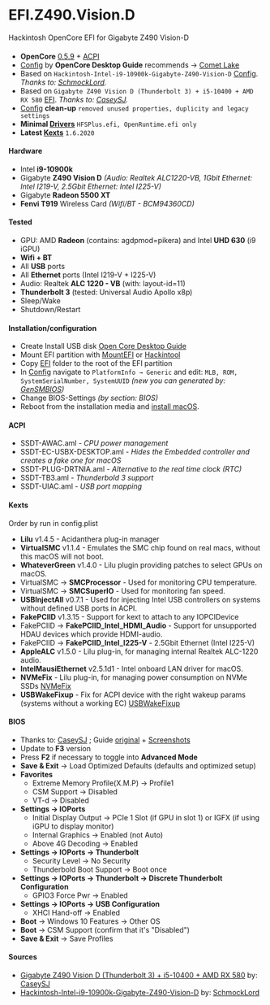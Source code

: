 # EFI.Z490.Vision.D
Hackintosh OpenCore EFI for Gigabyte Z490 Vision-D

#### 
- **OpenCore** [0.5.9](https://github.com/acidanthera/OpenCorePkg) + [ACPI](EFI/OC/ACPI)
- [Config](EFI/OC/config.plist) by **OpenCore Desktop Guide** recommends -> [Comet Lake](https://dortania.github.io/OpenCore-Desktop-Guide/config.plist/comet-lake.html)
- Based on `Hackintosh-Intel-i9-10900k-Gigabyte-Z490-Vision-D` [Config](https://github.com/SchmockLord/Hackintosh-Intel-i9-10900k-Gigabyte-Z490-Vision-D/blob/master/EFI/OC/config.plist). *Thanks to: [SchmockLord](https://github.com/SchmockLord).*
- Based on `Gigabyte Z490 Vision D (Thunderbolt 3) + i5-10400 + AMD RX 580` [EFI](https://www.tonymacx86.com/threads/gigabyte-z490-vision-d-thunderbolt-3-i5-10400-amd-rx-580.298642/). *Thanks to: [CaseySJ](https://www.tonymacx86.com/members/caseysj.2134452/).*
- [Config](EFI/OC/config.plist) **clean-up** `removed unused properties, duplicity and legacy settings`
- **Minimal [Drivers](EFI/OC/Drivers)** `HFSPlus.efi, OpenRuntime.efi only`
- **Latest [Kexts](EFI/OC/Kexts)** `1.6.2020`

#### Hardware
- Intel **i9-10900k**
- Gigabyte **Z490 Vision D** *(Audio: Realtek ALC1220-VB, 1Gbit Ethernet: Intel I219-V, 2.5Gbit Ethernet: Intel I225-V)*
- Gigabyte **Radeon 5500 XT**
- **Fenvi T919** Wireless Card *(Wifi/BT - BCM94360CD)*

#### Tested
- GPU: AMD **Radeon** (contains: agdpmod=pikera) and Intel **UHD 630** (i9 iGPU)
- **Wifi + BT**
- All **USB** ports
- All **Ethernet** ports (Intel I219-V + I225-V)
- Audio: Realtek **ALC 1220 - VB** (with: layout-id=11)
- **Thunderbolt 3** (tested: Universal Audio Apollo x8p)
- Sleep/Wake
- Shutdown/Restart

#### Installation/configuration
- Create Install USB disk [Open Core Desktop Guide](https://dortania.github.io/OpenCore-Desktop-Guide/installer-guide/)
- Mount EFI partition with [MountEFI](https://github.com/corpnewt/MountEFI) or [Hackintool](https://github.com/headkaze/Hackintool)
- Copy [EFI](EFI) folder to the root of the EFI partition
- In [Config](EFI/OC/config.plist) navigate to `PlatformInfo → Generic` and edit: `MLB, ROM, SystemSerialNumber, SystemUUID` *(new you can generated by: [GenSMBIOS](https://github.com/corpnewt/GenSMBIOS))*
- Change BIOS-Settings *(by section: BIOS)*
- Reboot from the installation media and [install macOS](https://dortania.github.io/OpenCore-Desktop-Guide/installation/installation-process.html).

#### ACPI
- SSDT-AWAC.aml - *CPU power management*
- SSDT-EC-USBX-DESKTOP.aml - *Hides the Embedded controller and creates a fake one for macOS*
- SSDT-PLUG-DRTNIA.aml - *Alternative to the real time clock (RTC)*
- SSDT-TB3.aml - *Thunderbold 3 support*
- SSDT-UIAC.aml - *USB port mapping*

#### Kexts
Order by run in config.plist
- **Lilu** v1.4.5 - Acidanthera plug-in manager
- **VirtualSMC** v1.1.4 - Emulates the SMC chip found on real macs, without this macOS will not boot.
- **WhateverGreen** v1.4.0 - Lilu plugin providing patches to select GPUs on macOS.
- VirtualSMC → **SMCProcessor** - Used for monitoring CPU temperature.
- VirtualSMC → **SMCSuperIO** - Used for monitoring fan speed.
- **USBInjectAll** v0.7.1 - Used for injecting Intel USB controllers on systems without defined USB ports in ACPI.
- **FakePCIID** v1.3.15 - Support for kext to attach to any IOPCIDevice
- FakePCIID → **FakePCIID_Intel_HDMI_Audio** - Support for unsupported HDAU devices which provide HDMI-audio.
- FakePCIID → **FakePCIID_Intel_I225-V** - 2.5Gbit Ethernet (Intel I225-V)
- **AppleALC** v1.5.0 - Lilu plug-in, for managing internal Realtek ALC-1220 audio.
- **IntelMausiEthernet** v2.5.1d1 - Intel onboard LAN driver for macOS.
- **NVMeFix** - Lilu plug-in, for managing power consumption on NVMe SSDs [NVMeFix](https://github.com/acidanthera/NVMeFix)
- **USBWakeFixup** - Fix for ACPI device with the right wakeup params (systems without a working EC) [USBWakeFixup](https://github.com/osy86/USBWakeFixup)

#### BIOS
- Thanks to: [CaseySJ](https://www.tonymacx86.com/members/caseysj.2134452/) ; Guide [original](https://www.tonymacx86.com/threads/gigabyte-z490-vision-d-thunderbolt-3-i5-10400-amd-rx-580.298642/) + [Screenshots](https://www.tonymacx86.com/threads/gigabyte-z490-vision-d-thunderbolt-3-i5-10400-amd-rx-580.298642/#lg=post-2128415&slide=9)
- Update to **F3** version
- Press **F2** if necessary to toggle into **Advanced Mode**
- **Save & Exit** → Load Optimized Defaults (defaults and optimized setup)
- **Favorites**
  - Extreme Memory Profile(X.M.P) → Profile1
  - CSM Support → Disabled
  - VT-d → Disabled
- **Settings → IOPorts**
  - Initial Display Output → PCIe 1 Slot (if GPU in slot 1) or IGFX (if using iGPU to display monitor)
  - Internal Graphics → Enabled (not Auto)
  - Above 4G Decoding → Enabled
- **Settings → IOPorts → Thunderbolt**
  - Security Level → No Security
  - Thunderbold Boot Support → Boot once
- **Settings → IOPorts → Thunderbolt → Discrete Thunderbolt Configuration**
  - GPIO3 Force Pwr → Enabled
- **Settings → IOPorts → USB Configuration**
  - XHCI Hand-off → Enabled
- **Boot** → Windows 10 Features → Other OS
- **Boot** → CSM Support (confirm that it's "Disabled")
- **Save & Exit** → Save Profiles

#### Sources
- [Gigabyte Z490 Vision D (Thunderbolt 3) + i5-10400 + AMD RX 580](https://www.tonymacx86.com/threads/gigabyte-z490-vision-d-thunderbolt-3-i5-10400-amd-rx-580.298642/) by: [CaseySJ](https://www.tonymacx86.com/members/caseysj.2134452/)
- [Hackintosh-Intel-i9-10900k-Gigabyte-Z490-Vision-D](https://github.com/SchmockLord/Hackintosh-Intel-i9-10900k-Gigabyte-Z490-Vision-D) by: [SchmockLord](https://github.com/SchmockLord)